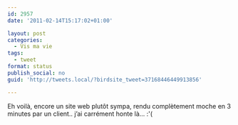 ```yaml
---
id: 2957
date: '2011-02-14T15:17:02+01:00'

layout: post
categories:
  - Vis ma vie
tags:
  - tweet
format: status
publish_social: no
guid: 'http://tweets.local/?birdsite_tweet=37168446449913856'

---
```


Eh voilà, encore un site web plutôt sympa, rendu complètement moche en 3 minutes par un client.. j’ai carrément honte là… :'(